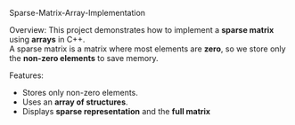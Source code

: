 Sparse-Matrix-Array-Implementation

Overview:
This project demonstrates how to implement a **sparse matrix** using **arrays** in C++.  
A sparse matrix is a matrix where most elements are **zero**, so we store only the **non-zero elements** to save memory.

Features:
- Stores only non-zero elements.
- Uses an **array of structures**.
- Displays **sparse representation** and the **full matrix**
